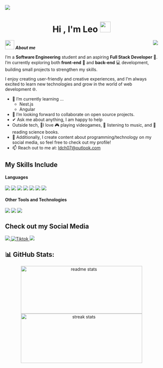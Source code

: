 <!--horizontal divider(gradiant)-->
<img src="https://user-images.githubusercontent.com/73097560/115834477-dbab4500-a447-11eb-908a-139a6edaec5c.gif">


<h1 align="center"><b>Hi , I'm Leo </b><img src="https://media.giphy.com/media/hvRJCLFzcasrR4ia7z/giphy.gif" width="35"></h1>

<img align="right" src="https://github.com/Rishit-dagli/Rishit-dagli/raw/master/images/octocat-anime.gif" style="max-width: 100%; display: inline-block;" data-target="animated-image.originalImage">

<img src="https://media0.giphy.com/media/v1.Y2lkPTc5MGI3NjExMWpsbm0ybXZ5N3hkbTY1NHo1bmxtaWJvZ3BuaDl4Yno3bjFkM3d0diZlcD12MV9pbnRlcm5hbF9naWZfYnlfaWQmY3Q9Zw/ze3Wsagdq1vP3koDKm/giphy.gif" width="30px">&nbsp;***About me***

I’m a **Software Engineering** student and an aspiring **Full Stack Developer** 🚀. I’m currently exploring both **front-end** 🎨 and **back-end** 💻 development, building small projects to strengthen my skills.

I enjoy creating user-friendly and creative experiences, and I’m always excited to learn new technologies and grow in the world of web development 🌐.
<br/>
- 🌱 I’m currently learning ...
  - Nest.js
  - Angular
- 🙎 I’m looking forward to collaborate on open source projects.
- ✔ Ask me about anything, I am happy to help<br>
- Outside tech, 💜I love 🎮 playing videogames, 🎵 listening to music, and 📖 reading science books.
- 👾 Additionally, I create content about programming/technology on my social media, so feel free to check out my profile!
- 📫 Reach out to me at: <a href="ldch07@outlook.com">ldch07@outlook.com</a>

## My Skills Include

<h4> Languages </h4>
<span> 
  <img src="https://img.shields.io/badge/HTML5-E34F26?style=for-the-badge&logo=html5&logoColor=white">
  <img src="https://img.shields.io/badge/CSS3-1572B6?style=for-the-badge&logo=css3&logoColor=white">
  <img src="https://img.shields.io/badge/JavaScript-F7DF1E?style=for-the-badge&logo=javascript&logoColor=black">
  <img src="https://img.shields.io/badge/Java-ED8B00?style=for-the-badge&logo=java&logoColor=white">
  <img src="https://img.shields.io/badge/.NET-5C2D91?style=for-the-badge&logo=.net&logoColor=white">
  <img src="https://img.shields.io/badge/WordPress-%23117AC9.svg?style=for-the-badge&logo=WordPress&logoColor=whi">
  <img src="https://img.shields.io/badge/bootstrap-%238511FA.svg?style=for-the-badge&logo=bootstrap&logoColor=white">

 


</span>

<h4> Other Tools and Technologies </h4>
<span>
  <img src="https://img.shields.io/badge/Git-F05032?style=for-the-badge&logo=git&logoColor=white">
  <img src="https://img.shields.io/badge/Notion-%23000000.svg?style=for-the-badge&logo=notion&logoColor=white">
  <img src="https://img.shields.io/badge/MySQL-00000F?style=for-the-badge&logo=mysql&logoColor=white">
  




</span>

## Check out my Social Media

<a href= "https://www.instagram.com/leoleo.cb/?hl=es">
    <img src="https://img.shields.io/badge/Instagram-%23E4405F.svg?style=for-the-badge&logo=Instagram&logoColor=white">
</a>
<a href="https://www.tiktok.com/@leoleo.cb" >
  <img src="https://img.shields.io/badge/TikTok-%23000000.svg?style=for-the-badge&logo=TikTok&logoColor=white" alt="Tiktok">
</a>
<a href="https://www.linkedin.com/in/leandro-david-coba-huayas-372426355" >
  <img src="https://img.shields.io/badge/linkedin-%230077B5.svg?style=for-the-badge&logo=linkedin&logoColor=white">
</a>

 ## 📊 GitHub Stats:
<div align="center">
   <img width=400 src="https://github-readme-stats.vercel.app/api?username=leoleocb&show_icons=true&theme=react&rank_icon=github&border_radius=10" alt="readme stats" height='157px'/>
   <img width=400 src="https://streak-stats.demolab.com/?user=leoleocb&count_private=true&theme=react&border_radius=10" alt="streak stats" height='163px'/>
 </div>
